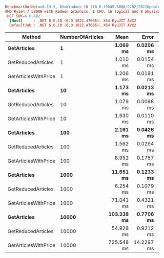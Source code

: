 ``` ini

BenchmarkDotNet=v0.13.5, OS=Windows 10 (10.0.19045.3086/22H2/2022Update)
AMD Ryzen 7 5800H with Radeon Graphics, 1 CPU, 16 logical and 8 physical cores
.NET SDK=6.0.402
  [Host]     : .NET 6.0.10 (6.0.1022.47605), X64 RyuJIT AVX2
  DefaultJob : .NET 6.0.10 (6.0.1022.47605), X64 RyuJIT AVX2


```
|               Method | NumberOfArticles |       Mean |      Error |     StdDev |
|--------------------- |----------------- |-----------:|-----------:|-----------:|
|          **GetArticles** |                **1** |   **1.069 ms** |  **0.0206 ms** |  **0.0237 ms** |
|   GetReducedArticles |                1 |   1.010 ms |  0.0154 ms |  0.0129 ms |
| GetArticlesWithPrice |                1 |   1.206 ms |  0.0191 ms |  0.0234 ms |
|          **GetArticles** |               **10** |   **1.173 ms** |  **0.0213 ms** |  **0.0209 ms** |
|   GetReducedArticles |               10 |   1.079 ms |  0.0098 ms |  0.0076 ms |
| GetArticlesWithPrice |               10 |   1.930 ms |  0.0110 ms |  0.0091 ms |
|          **GetArticles** |              **100** |   **2.161 ms** |  **0.0426 ms** |  **0.0456 ms** |
|   GetReducedArticles |              100 |   1.562 ms |  0.0264 ms |  0.0247 ms |
| GetArticlesWithPrice |              100 |   8.952 ms |  0.1757 ms |  0.1805 ms |
|          **GetArticles** |             **1000** |  **11.651 ms** |  **0.1233 ms** |  **0.1029 ms** |
|   GetReducedArticles |             1000 |   6.254 ms |  0.1079 ms |  0.0901 ms |
| GetArticlesWithPrice |             1000 |  71.041 ms |  0.4321 ms |  0.4042 ms |
|          **GetArticles** |            **10000** | **103.338 ms** |  **0.7706 ms** |  **0.6016 ms** |
|   GetReducedArticles |            10000 |  54.928 ms |  0.9212 ms |  0.7692 ms |
| GetArticlesWithPrice |            10000 | 725.548 ms | 14.2297 ms | 21.2983 ms |
